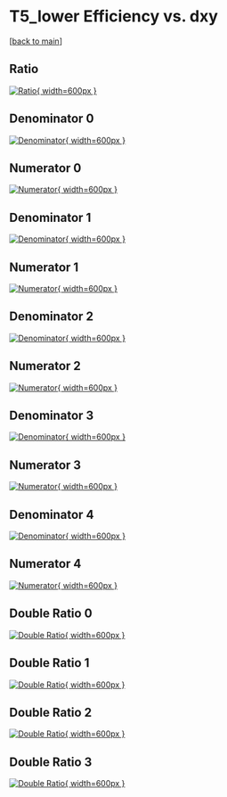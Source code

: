 # T5_lower Efficiency vs. dxy

[[back to main](./)]



## Ratio

[![Ratio](../mtv/var/T5_lower_vtr_0_1_eff_dxy.png){ width=600px }](../mtv/var/T5_lower_vtr_0_1_eff_dxy.pdf)

## Denominator 0

[![Denominator](../mtv/den/T5_lower_vtr_0_1_eff_dxy_den0.png){ width=600px }](../mtv/den/T5_lower_vtr_0_1_eff_dxy_den0.pdf)

## Numerator 0

[![Numerator](../mtv/num/T5_lower_vtr_0_1_eff_dxy_num0.png){ width=600px }](../mtv/num/T5_lower_vtr_0_1_eff_dxy_num0.pdf)

## Denominator 1

[![Denominator](../mtv/den/T5_lower_vtr_0_1_eff_dxy_den1.png){ width=600px }](../mtv/den/T5_lower_vtr_0_1_eff_dxy_den1.pdf)

## Numerator 1

[![Numerator](../mtv/num/T5_lower_vtr_0_1_eff_dxy_num1.png){ width=600px }](../mtv/num/T5_lower_vtr_0_1_eff_dxy_num1.pdf)

## Denominator 2

[![Denominator](../mtv/den/T5_lower_vtr_0_1_eff_dxy_den2.png){ width=600px }](../mtv/den/T5_lower_vtr_0_1_eff_dxy_den2.pdf)

## Numerator 2

[![Numerator](../mtv/num/T5_lower_vtr_0_1_eff_dxy_num2.png){ width=600px }](../mtv/num/T5_lower_vtr_0_1_eff_dxy_num2.pdf)

## Denominator 3

[![Denominator](../mtv/den/T5_lower_vtr_0_1_eff_dxy_den3.png){ width=600px }](../mtv/den/T5_lower_vtr_0_1_eff_dxy_den3.pdf)

## Numerator 3

[![Numerator](../mtv/num/T5_lower_vtr_0_1_eff_dxy_num3.png){ width=600px }](../mtv/num/T5_lower_vtr_0_1_eff_dxy_num3.pdf)

## Denominator 4

[![Denominator](../mtv/den/T5_lower_vtr_0_1_eff_dxy_den4.png){ width=600px }](../mtv/den/T5_lower_vtr_0_1_eff_dxy_den4.pdf)

## Numerator 4

[![Numerator](../mtv/num/T5_lower_vtr_0_1_eff_dxy_num4.png){ width=600px }](../mtv/num/T5_lower_vtr_0_1_eff_dxy_num4.pdf)

## Double Ratio 0

[![Double Ratio](../mtv/ratio/T5_lower_vtr_0_1_eff_dxy_ratio0.png){ width=600px }](../mtv/ratio/T5_lower_vtr_0_1_eff_dxy_ratio0.pdf)

## Double Ratio 1

[![Double Ratio](../mtv/ratio/T5_lower_vtr_0_1_eff_dxy_ratio1.png){ width=600px }](../mtv/ratio/T5_lower_vtr_0_1_eff_dxy_ratio1.pdf)

## Double Ratio 2

[![Double Ratio](../mtv/ratio/T5_lower_vtr_0_1_eff_dxy_ratio2.png){ width=600px }](../mtv/ratio/T5_lower_vtr_0_1_eff_dxy_ratio2.pdf)

## Double Ratio 3

[![Double Ratio](../mtv/ratio/T5_lower_vtr_0_1_eff_dxy_ratio3.png){ width=600px }](../mtv/ratio/T5_lower_vtr_0_1_eff_dxy_ratio3.pdf)

